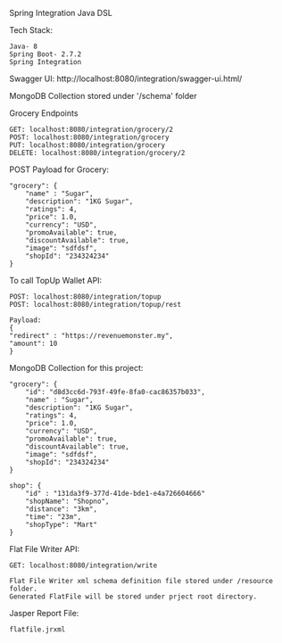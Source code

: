 Spring Integration Java DSL

Tech Stack:
```
Java- 8
Spring Boot- 2.7.2
Spring Integration

```

Swagger UI: http://localhost:8080/integration/swagger-ui.html/

MongoDB Collection stored under '/schema' folder

Grocery Endpoints
```
GET: localhost:8080/integration/grocery/2
POST: localhost:8080/integration/grocery
PUT: localhost:8080/integration/grocery
DELETE: localhost:8080/integration/grocery/2
```

POST Payload for Grocery:
```
"grocery": {
    "name" : "Sugar",
    "description": "1KG Sugar",
    "ratings": 4,
    "price": 1.0,
    "currency": "USD",
    "promoAvailable": true,
    "discountAvailable": true,
    "image": "sdfdsf",
    "shopId": "234324234"
}
```

To call TopUp Wallet API:
```
POST: localhost:8080/integration/topup
POST: localhost:8080/integration/topup/rest

Payload:
{
"redirect" : "https://revenuemonster.my",
"amount": 10
}
```


MongoDB Collection for this project:
```
"grocery": {
    "id": "d8d3cc6d-793f-49fe-8fa0-cac86357b033",
    "name" : "Sugar",
    "description": "1KG Sugar",
    "ratings": 4,
    "price": 1.0,
    "currency": "USD",
    "promoAvailable": true,
    "discountAvailable": true,
    "image": "sdfdsf",
    "shopId": "234324234"
}

shop": {
    "id" : "131da3f9-377d-41de-bde1-e4a726604666"
    "shopName": "Shopno",
    "distance": "3km",
    "time": "23m",
    "shopType": "Mart"
}
```

Flat File Writer API:
```
GET: localhost:8080/integration/write

Flat File Writer xml schema definition file stored under /resource folder.
Generated FlatFile will be stored under prject root directory.
```

Jasper Report File:
```
flatfile.jrxml
```